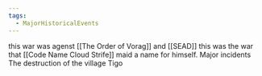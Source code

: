 ```yaml
---
tags:
  - MajorHistoricalEvents
---
```

this war was agenst [[The Order of Vorag]] and [[SEAD]]
this was the war that [[Code Name Cloud Strife]] maid a name for himself.
Major incidents
The destruction of the village Tigo